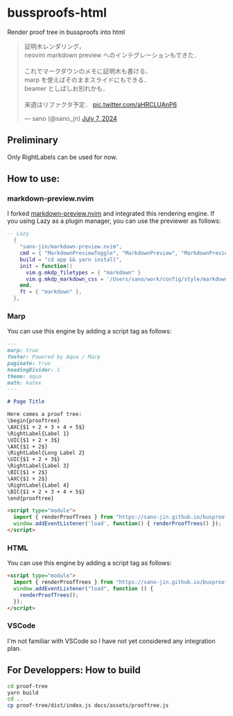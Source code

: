 # bussproofs-html

Render proof tree in bussproofs into html

<blockquote class="twitter-tweet"><p lang="ja" dir="ltr">証明木レンダリング，<br>neovim markdown preview へのインテグレーションもできた．<br><br>これでマークダウンのメモに証明木も書ける．<br>marp を使えばそのままスライドにもできる．<br>beamer としばしお別れかも．<br><br>来週はリファクタ予定． <a href="https://t.co/aHRCLUAnP6">pic.twitter.com/aHRCLUAnP6</a></p>&mdash; sano (@sano_jn) <a href="https://twitter.com/sano_jn/status/1809952552542429239?ref_src=twsrc%5Etfw">July 7, 2024</a></blockquote> <script async src="https://platform.twitter.com/widgets.js" charset="utf-8"></script>

## Preliminary

Only RightLabels can be used for now.

## How to use:

### markdown-preview.nvim

I forked [markdown-preview.nvim](https://github.com/iamcco/markdown-preview.nvim)
and integrated this rendering engine.
If you using Lazy as a plugin manager,
you can use the previewer as follows:

```lua
-- Lazy
  {
    "sano-jin/markdown-preview.nvim",
    cmd = { "MarkdownPreviewToggle", "MarkdownPreview", "MarkdownPreviewStop" },
    build = "cd app && yarn install",
    init = function()
      vim.g.mkdp_filetypes = { "markdown" }
      vim.g.mkdp_markdown_css = '/Users/sano/work/config/style/markdown.css'
    end,
    ft = { "markdown" },
  },
```

### Marp

You can use this engine by adding a script tag as follows:

```markdown
---
marp: true
footer: Powered by Aqua / Marp
paginate: true
headingDivider: 1
theme: aqua
math: katex
---

# Page Title

Here comes a proof tree:
\begin{prooftree}
\AXC{$1 + 2 + 3 + 4 + 5$}
\RightLabel{Label 1}
\UIC{$1 + 2 + 3$}
\AXC{$1 + 2$}
\RightLabel{Long Label 2}
\UIC{$1 + 2 + 3$}
\RightLabel{Label 3}
\BIC{$1 + 2$}
\AXC{$1 + 2$}
\RightLabel{Label 4}
\BIC{$1 + 2 + 3 + 4 + 5$}
\end{prooftree}

<script type="module">
  import { renderProofTrees } from "https://sano-jin.github.io/busproofs-html/assets/prooftree.js";
  window.addEventListener('load', function() { renderProofTrees() });
</script>
```

### HTML

You can use this engine by adding a script tag as follows:

```html
<script type="module">
  import { renderProofTrees } from "https://sano-jin.github.io/busproofs-html/assets/prooftree.js";
  window.addEventListener("load", function () {
    renderProofTrees();
  });
</script>
```

### VSCode

I'm not familiar with VSCode so I have not yet considered any integration plan.

## For Developpers: How to build

```bash
cd proof-tree
yarn build
cd ..
cp proof-tree/dist/index.js docs/assets/prooftree.js
```
